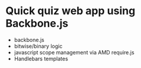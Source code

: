 Quick quiz web app using Backbone.js
====================================

- backbone.js
- bitwise/binary logic
- javascript scope management via AMD require.js
- Handlebars templates 